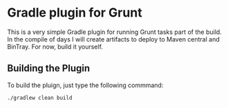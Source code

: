 
Gradle plugin for Grunt
=======================

This is a very simple Gradle plugin for running Grunt tasks part of the build. In the compile of days I will
create artifacts to deploy to Maven central and BinTray. For now, build it yourself.

Building the Plugin
-------------------

To build the pluign, just type the following commmand:

    ./gradlew clean build
